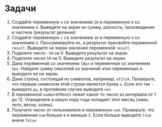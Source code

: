 # Задачи

1. Создайте переменную `a` со значением `20` и переменную `b` со значением `4`. Выведите на экран их сумму, разность, произведение и частное (результат деления)
2. Создайте переменную `c` со значением `10` и переменную `d` со значением `5`. Просуммируйте их, а результат присвойте переменной `result`. Выведите на экран значение переменной `result`.
3. Поделите число `-50` на 0. Выведите результат на экран.
4. Поделите число `50` на 0. Выведите результат на экран.
5. Дана переменная со значением `10px` и переменная со значением `5px`. Найдите сумму пикселей из значений этих переменных и выведите ее на экран.
6. Дана строка, состоящая из символов, например, `efjlsk`. Проверьте, что первым символом этой строки является буква `x`. Если это так - выведите `да`, в противном случае выведите `нет`.
7. В переменной `numberOfMonth` лежит какое-то число из интервала от 1 до 12. Определите в какую пору года попадает этот месяц (зима, лето, весна, осень).
8. Получите число от пользователя в переменную `num`. Проверьте, что переменная `num` больше `0` и меньше `5`. Если больше выводите `true` иначе `false`
